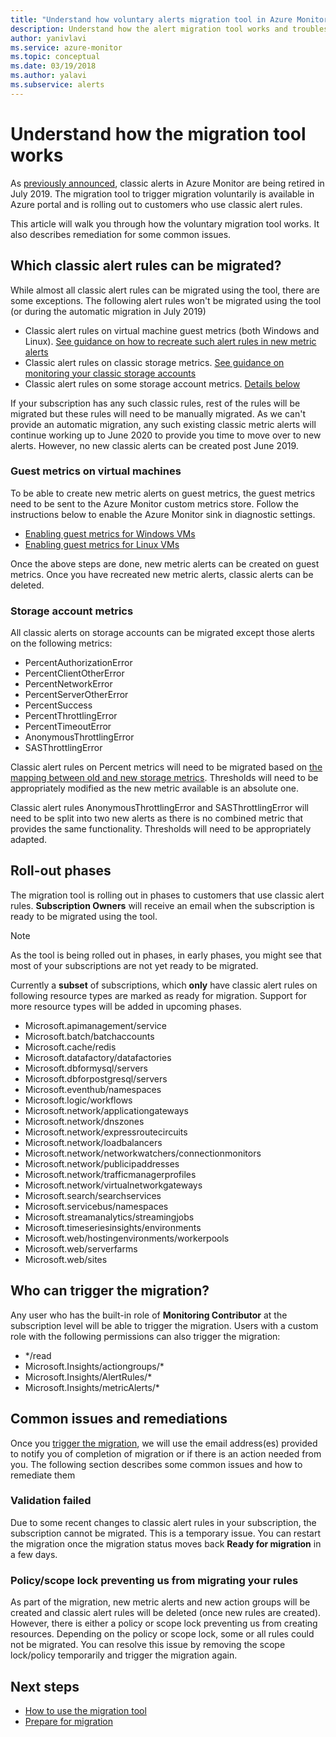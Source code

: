 ```yaml
---
title: "Understand how voluntary alerts migration tool in Azure Monitor works"
description: Understand how the alert migration tool works and troubleshoot if you run into issues.
author: yanivlavi
ms.service: azure-monitor
ms.topic: conceptual
ms.date: 03/19/2018
ms.author: yalavi
ms.subservice: alerts
---
```

# Understand how the migration tool works

As [previously announced](monitoring-classic-retirement.md), classic alerts in Azure Monitor are being retired in July 2019. The migration tool to trigger migration voluntarily is available in Azure portal and is rolling out to customers who use classic alert rules.

This article will walk you through how the voluntary migration tool works. It also describes remediation for some common issues.

## Which classic alert rules can be migrated?

While almost all classic alert rules can be migrated using the tool, there are some exceptions. The following alert rules won't be migrated using the tool (or during the automatic migration in July 2019)

- Classic alert rules on virtual machine guest metrics (both Windows and Linux). [See guidance on how to recreate such alert rules in new metric alerts](#guest-metrics-on-virtual-machines)
- Classic alert rules on classic storage metrics. [See guidance on monitoring your classic storage accounts](https://azure.microsoft.com/blog/modernize-alerting-using-arm-storage-accounts/)
- Classic alert rules on some storage account metrics. [Details below](#storage-account-metrics)

If your subscription has any such classic rules, rest of the rules will be migrated but these rules will need to be manually migrated. As we can't provide an automatic migration, any such existing classic metric alerts will continue working up to June 2020 to provide you time to move over to new alerts. However, no new classic alerts can be created post June 2019.

### Guest metrics on virtual machines

To be able to create new metric alerts on guest metrics, the guest metrics need to be sent to the Azure Monitor custom metrics store. Follow the instructions below to enable the Azure Monitor sink in diagnostic settings.

- [Enabling guest metrics for Windows VMs](collect-custom-metrics-guestos-resource-manager-vm.md)
- [Enabling guest metrics for Linux VMs](https://docs.microsoft.com/azure/azure-monitor/platform/collect-custom-metrics-linux-telegraf)

Once the above steps are done, new metric alerts can be created on guest metrics. Once you have recreated new metric alerts, classic alerts can be deleted.

### Storage account metrics

All classic alerts on storage accounts can be migrated except those alerts on the following metrics:

- PercentAuthorizationError
- PercentClientOtherError
- PercentNetworkError
- PercentServerOtherError
- PercentSuccess
- PercentThrottlingError
- PercentTimeoutError
- AnonymousThrottlingError
- SASThrottlingError

Classic alert rules on Percent metrics will need to be migrated based on [the mapping between old and new storage metrics](https://docs.microsoft.com/azure/storage/common/storage-metrics-migration#metrics-mapping-between-old-metrics-and-new-metrics). Thresholds will need to be appropriately modified as the new metric available is an absolute one.

Classic alert rules AnonymousThrottlingError and SASThrottlingError will need to be split into two new alerts as there is no combined metric that provides the same functionality. Thresholds will need to be appropriately adapted.

## Roll-out phases

The migration tool is rolling out in phases to customers that use classic alert rules. **Subscription Owners** will receive an email when the subscription is ready to be migrated using the tool.

> [!NOTE]
> As the tool is being rolled out in phases, in early phases, you might see that most of your subscriptions are not yet ready to be migrated.

Currently a **subset** of subscriptions, which **only** have classic alert rules on following resource types are marked as ready for migration. Support for more resource types will be added in upcoming phases.

- Microsoft.apimanagement/service
- Microsoft.batch/batchaccounts
- Microsoft.cache/redis
- Microsoft.datafactory/datafactories
- Microsoft.dbformysql/servers
- Microsoft.dbforpostgresql/servers
- Microsoft.eventhub/namespaces
- Microsoft.logic/workflows
- Microsoft.network/applicationgateways
- Microsoft.network/dnszones
- Microsoft.network/expressroutecircuits
- Microsoft.network/loadbalancers
- Microsoft.network/networkwatchers/connectionmonitors
- Microsoft.network/publicipaddresses
- Microsoft.network/trafficmanagerprofiles
- Microsoft.network/virtualnetworkgateways
- Microsoft.search/searchservices
- Microsoft.servicebus/namespaces
- Microsoft.streamanalytics/streamingjobs
- Microsoft.timeseriesinsights/environments
- Microsoft.web/hostingenvironments/workerpools
- Microsoft.web/serverfarms
- Microsoft.web/sites

## Who can trigger the migration?

Any user who has the built-in role of **Monitoring Contributor** at the subscription level will be able to trigger the migration. Users with a custom role with the following permissions can also trigger the migration:

- */read
- Microsoft.Insights/actiongroups/*
- Microsoft.Insights/AlertRules/*
- Microsoft.Insights/metricAlerts/*

## Common issues and remediations

Once you [trigger the migration](alerts-using-migration-tool.md), we will use the email address(es) provided to notify you of completion of migration or if there is an action needed from you. The following section describes some common issues and how to remediate them

### Validation failed

Due to some recent changes to classic alert rules in your subscription, the subscription cannot be migrated. This is a temporary issue. You can restart the migration once the migration status moves back **Ready for migration** in a few days.

### Policy/scope lock preventing us from migrating your rules

As part of the migration, new metric alerts and new action groups will be created and classic alert rules will be deleted (once new rules are created). However, there is either a policy or scope lock preventing us from creating resources. Depending on the policy or scope lock, some or all rules could not be migrated. You can resolve this issue by removing the scope lock/policy temporarily and trigger the migration again.

## Next steps

- [How to use the migration tool](alerts-using-migration-tool.md)
- [Prepare for migration](alerts-prepare-migration.md)
